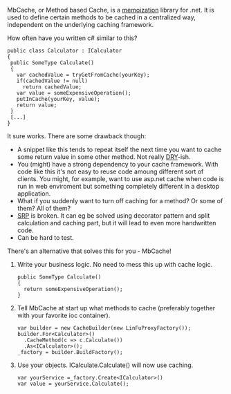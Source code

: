 MbCache, or Method based Cache, is a [memoization](http://en.wikipedia.org/wiki/Memoization) library for .net. It is used to define certain methods to be cached in a centralized way, independent on the underlying caching framework.

How often have you written c# similar to this?
```
public class Calculator : ICalculator
{
 public SomeType Calculate()
 {
   var cachedValue = tryGetFromCache(yourKey);
   if(cachedValue != null)
     return cachedValue;
   var value = someExpensiveOperation();
   putInCache(yourKey, value);
   return value;
 }
 [...]
}
```

It sure works. There are some drawback though:
  * A snippet like this tends to repeat itself the next time you want to cache some return value in some other method. Not really [DRY](http://en.wikipedia.org/wiki/Don't_repeat_yourself)-ish.
  * You (might) have a strong dependency to your cache framework. With code like this it's not easy to reuse code amoung different sort of clients. You might, for example, want to use asp.net cache when code is run in web enviroment but something completely different in a desktop application.
  * What if you suddenly want to turn off caching for a method? Or some of them? All of them?
  * [SRP](http://en.wikipedia.org/wiki/Single_responsibility_principle) is broken. It can eg be solved using decorator pattern and split calculation and caching part, but it will lead to even more handwritten code.
  * Can be hard to test.

There's an alternative that solves this for you - MbCache!


1. Write your business logic. No need to mess this up with cache logic.

    ```
    public SomeType Calculate()
    {
      return someExpensiveOperation();  
    }
    ```
2. Tell MbCache at start up what methods to cache (preferably together with your favorite ioc container).

    ```
    var builder = new CacheBuilder(new LinFuProxyFactory());
    builder.For<Calculator>()
      .CacheMethod(c => c.Calculate())
      .As<ICalculator>();
    _factory = builder.BuildFactory();
    ```
3. Use your objects. ICalculate.Calculate() will now use caching.

    ```
    var yourService =_factory.Create<ICalculator>()
    var value = yourService.Calculate();
    ```
